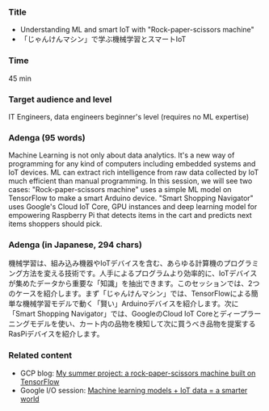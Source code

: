 ### Title

- Understanding ML and smart IoT with "Rock-paper-scissors machine" 
- 「じゃんけんマシン」で学ぶ機械学習とスマートIoT

### Time

45 min

### Target audience and level

IT Engineers, data engineers beginner's level (requires no ML expertise)

### Adenga (95 words)

Machine Learning is not only about data analytics. It's a new way of programming for any kind of computers including embedded systems and IoT devices. ML can extract rich intelligence from raw data collected by IoT much efficient than manual programming. In this session, we will see two cases: "Rock-paper-scissors machine" uses a simple ML model on TensorFlow to make a smart Arduino device. "Smart Shopping Navigator" uses Google's Cloud IoT Core, GPU instances and deep learning model for empowering Raspberry Pi that detects items in the cart and predicts next items shoppers should pick.

### Adenga (in Japanese, 294 chars)

機械学習は、組み込み機器やIoTデバイスを含む、あらゆる計算機のプログラミング方法を変える技術です。人手によるプログラムより効率的に、IoTデバイスが集めたデータから重要な「知識」を抽出できます。このセッションでは、2つのケースを紹介します。まず「じゃんけんマシン」では、TensorFlowによる簡単な機械学習モデルで動く「賢い」Arduinoデバイスを紹介します。次に「Smart Shopping Navigator」では、GoogleのCloud IoT Coreとディープラーニングモデルを使い、カート内の品物を検知して次に買うべき品物を提案するRasPiデバイスを紹介します。

### Related content

- GCP blog: [My summer project: a rock-paper-scissors machine built on TensorFlow](https://cloud.google.com/blog/big-data/2017/10/my-summer-project-a-rock-paper-scissors-machine-built-on-tensorflow)
- Google I/O session: [Machine learning models + IoT data = a smarter world](https://youtu.be/avxpkFUXIfA?t=10m41s)

